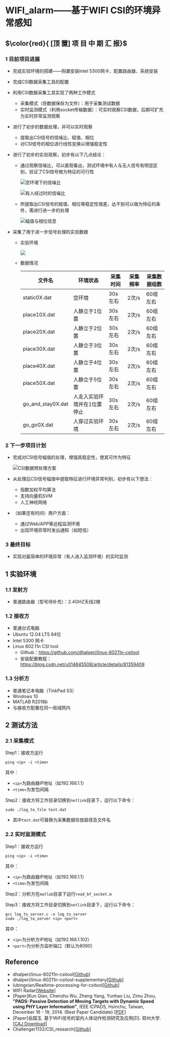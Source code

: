 # WIFI_alarm——基于WIFI CSI的环境异常感知

##  $\color{red}{ [顶 置] 项 目 中 期 汇 报}$

### 1 目前项目进展

- 完成实验环境的搭建——购置安装Intel 5300网卡、配置路由器、系统安装

- 完成CSI数据采集工具的配置

- 利用CSI数据采集工具实现了两种工作模式

  - 采集模式（将数据保存为文件）：用于采集测试数据
  - 实时监测模式（利用socket传输数据）：可实时观察CSI数据，后期可扩充为实时异常监测观察

- 进行了初步的数据处理，并可以实时观察

  - 提取出CSI信号的信噪比、赋值、相位
  - 对CSI信号的相位进行线性变换以增强稳定性

- 进行了初步的实验观察，初步有以下几点结论：

  - 通过观察信噪比，可以直观看出，测试环境中有人与无人信号有明显区别，验证了CSI信号做为特征的可行性

    ![空环境下的信噪比](https://s2.ax1x.com/2019/12/05/Q3fwFS.png)

    ![有人经过时的信噪比](https://s2.ax1x.com/2019/12/05/Q3fsQs.png)

  - 所提取出CSI信号的赋值、相位等稳定性很差，达不到可以做为特征的条件，需进行进一步的处理

    ![幅值与相位信息](https://s2.ax1x.com/2019/12/05/Q3f6Lq.png)

- 采集了用于进一步信号处理的实验数据

  - 实验环境

    ![](https://s2.ax1x.com/2019/12/05/Q3fyyn.png)

  - 数据情况

    | 文件名            | 环境状态                    | 采集时间 | 采集频率 | 采集数据组数 |
    | ----------------- | --------------------------- | -------- | -------- | ------------ |
    | static0X.dat      | 空环境                      | 30s左右  | 2次/s    | 60组左右     |
    | place10X.dat      | 人静立于1位置               | 30s左右  | 2次/s    | 60组左右     |
    | place20X.dat      | 人静立于2位置               | 30s左右  | 2次/s    | 60组左右     |
    | place30X.dat      | 人静立于3位置               | 30s左右  | 2次/s    | 60组左右     |
    | place40X.dat      | 人静立于4位置               | 30s左右  | 2次/s    | 60组左右     |
    | place50X.dat      | 人静立于5位置               | 30s左右  | 2次/s    | 60组左右     |
    | go_and_stay0X.dat | 人走入实验环境并在1位置停止 | 30s左右  | 2次/s    | 60组左右     |
    | go_go0X.dat       | 人穿过实验环境              | 30s左右  | 2次/s    | 60组左右     |

### 2 下一步项目计划

- 完成对CSI信号幅值的处理，增强其稳定性，使其可作为特征

  ![CSI数据预处理方案](https://s2.ax1x.com/2019/12/05/Q3f0Jg.png)

- 从处理后CSI信号幅值中提取特征进行环境异常判别，初步有以下想法：
  - 指数加权平均算法
  - 支持向量机SVM
  - 人工神经网络
- （如果还有时间）用户方面：
  - 通过Web/APP等远程监测环境
  - 出现环境异常时发出通知（如短信）

### 3 最终目标

- 实现对最简单的环境异常（有人进入监测环境）的实时监测







## 1 实验环境

### 1.1 发射方

- 普通路由器（型号待补充）：2.4GHZ天线2根

### 1.2 接收方

- 普通台式电脑
- Ubuntu 12.04 LTS 64位
- Intel 5300 网卡
- Linux 802.11n CSI tool
  - Github：https://github.com/dhalperi/linux-80211n-csitool
  - 安装配置教程：https://blog.csdn.net/u014645508/article/details/81359409

### 1.3 分析方

- 普通笔记本电脑（TinkPad S3）
- Windows 10
- MATLAB R2018b
- 与接收方配置在同一局域网内

## 2 测试方法

### 2.1 采集模式

Step1：接收方运行

```shell
ping <ip> -i <time>
```

其中：

- `<ip>`为路由器IP地址（如192.168.1.1）
- `<time>`为发包间隔

Step2：接收方将工作目录切换到`netlink`目录下，运行以下命令：

```shell
sudo ./log_to_file test.dat
```

- 其中`test.dat`可替换为采集数据存放路径及文件名

### 2.2 实时监测模式

Step1：接收方运行

```shell
ping <ip> -i <time>
```

其中：

- `<ip>`为路由器IP地址（如192.168.1.1）
- `<time>`为发包间隔

Step2：分析方在`matlab`目录下运行`read_bf_socket.m`

Step3：接收方将工作目录切换到`netlink`目录下，运行以下命令：

```shell
gcc log_to_server.c -o log_to_server
sudo ./log_to_server <ip> <port>
```

其中：

- `<ip>`为分析方IP地址（如192.168.1.102）
- `<port>`为分析方监听端口（默认为8090）



## Reference

- dhalperi/linux-80211n-csitool[[Github]](https://github.com/dhalperi/linux-80211n-csitool)
- dhalperi/linux-80211n-csitool-supplementary[[Github]](https://github.com/dhalperi/linux-80211n-csitool-supplementary)
- lubingxian/Realtime-processing-for-csitool[[Github]](https://github.com/lubingxian/Realtime-processing-for-csitool)
- WIFI Radar[[Website]](http://tns.thss.tsinghua.edu.cn/wifiradar/index_chi.html)
- [Paper]Kun Qian, Chenshu Wu, Zheng Yang, Yunhao Liu, Zimu Zhou, **"PADS: Passive Detection of Moving Targets with Dynamic Speed using PHY Layer Information"**, IEEE ICPADS, Hsinchu, Taiwan, December 16 - 19, 2014. (Best Paper Candidate) [[PDF]](http://tns.thss.tsinghua.edu.cn/~cswu/papers/ICPADS14_PADS_paper.pdf)
- [Paper]岳国玉. 基于WiFi信号的室内人体动作检测研究及应用[D]. 郑州大学.[[CAJ Download]](http://search.cnki.net/down/default.aspx?filename=1018107902.nh&dbcode=CMFD&year=2018&dflag=cajdown)
- Challenger1132/CSI_research[[Github]](https://github.com/Challenger1132/CSI_research)